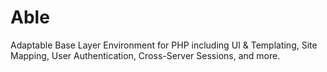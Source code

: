 # Able
Adaptable Base Layer Environment for PHP including UI &amp; Templating, Site Mapping, User Authentication, Cross-Server Sessions, and more.
